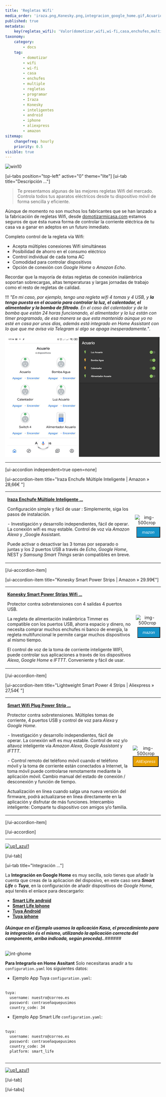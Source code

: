 ```yaml
---
title: 'Regletas Wifi'
media_order: 'iraza.png,Konesky.png,integracion_google_home.gif,Acuario.png,ligthweight.png'
published: true
metadata:
    key(regletas_wifi): 'Valor(domotizar,wifi,wi-fi,casa,enchufes,multiple,regletas,programar,Iraza,Konesky,inteligentes,android,iphone,aliexpress,amazon)'
taxonomy:
    category:
        - docs
    tag:
        - domotizar
        - wifi
        - wi-fi
        - casa
        - enchufes
        - multiple
        - regletas
        - programar
        - Iraza
        - Konesky
        - inteligentes
        - android
        - iphone
        - aliexpress
        - amazon
sitemap:
    changefreq: hourly
    priority: 0.5
visible: true
---
```


![win10](image://os-compat.png)

[ui-tabs position="top-left" active="0" theme="lite"]
[ui-tab title="Descripción ..."]

> Te presentamos algunas de las mejores regletas Wifi del mercado. Controla todos tus aparatos eléctricos desde tu dispositivo móvil de forma sencilla y eficiente.

Aúnque de momento no son muchos los fabricantes que se han lanzado a la fabricación de regletas Wifi, desde [domotizarmicasa.com](https://domotizarmicasa.com) estamos seguros de que ésta nueva forma de controlar la corriente eléctrica de tu casa va a ganar en adeptos en un futuro inmediato.

Completo control de la regleta vía Wifi:

+ Acepta múltiples conexiones Wifi simultáneas
+ Posibilidad de ahorro en el consumo eléctrico
+ Control individual de cada toma AC
+ Comodidad para controlar dispositivos
+ Opción de conexión con _Google Home_ o _Amazon Echo_.

Recordar que la mayoría de éstas regletas de conexión inalámbrica soportan sobrecargas, altas temperaturas y largas jornadas de trabajo como el resto de regletas de calidad.

!!! _"En mi caso, por ejemplo, tengo una regleta wifi 4 tomas y 4 USB, y **la tengo puesta en el acuario para controlar la luz, el calentador, el alimentador y la bomba de filtrado**. En el caso del calentador y de la bomba que están 24 horas funcionando, el alimentador y la luz están con timer programado, de esa manera se que esta mantenido aúnque yo no esté en casa por unos días, además está integrado en Home Assistant con lo que que me avisa vía Telegram si algo se apaga inesperadamente."_.

![](Acuario.png)

---

[ui-accordion independent=true open=none]

[ui-accordion-item title="Iraza Enchufe Múltiple Inteligente | Amazon » 28,66€ "]

|  |  |
|:------|:-----------------------:|
| <p>[**Iraza Enchufe Múltiple Inteligente ...**](https://amzn.to/2J7yf7y)</p><p>Configuración simple y fácil de usar : Simplemente, siga los<br />pasos de instalación.</p><p>- Investigación y desarrollo independientes, fácil de operar. La conexión wifi es muy estable. Control de voz vía _Amazon Alexa_ y _Google Assistant.</p><p>Puede activar o desactivar las 3 tomas por separado o juntas y los 2 puertos USB a través de _Echo_, _Google Home_, NEST y _Samsung Smart Things_ serán compatibles en breve.</p> | <div> ![img-500crop][amzn-iraza] </div> <div> <a href="https://amzn.to/2J7yf7y" alt="amazon-link" target="_blank"><button type="button" style="color:#fff;background-color:#1694CA;width:100%;height:35px;margin:5px;"><i class="fa fa-amazon fa-lg">mazon</i></button></a> </div> |

[/ui-accordion-item]

[ui-accordion-item title="Konesky Smart Power Strips | Amazon » 29.99€"]

|  |  |
|:------|:-----------------------:|
| <p>[**Konesky Smart Power Strips Wifi ...**](https://amzn.to/2Valrih)</p> Protector contra sobretensiones con 4 salidas 4 puertos USB.</p><p>La regleta de alimentación inalámbrica Timmer es compatible con los puertos USB, ahorra espacio y dinero, no necesita comprar muchos enchufes ni banco de energía, la regleta multifuncional le permite cargar muchos dispositivos al mismo tiempo.</p><p>El control de voz de la toma de corriente inteligente WIFI, puede controlar sus aplicaciones a través de los dispositivos  _Alexa_, _Google Home_ e _IFTTT_. Conveniente y fácil de usar.</p> | <div> ![img-500crop][amzn-Konesky] </div> <div> <a href="https://amzn.to/2Valrih" alt="amazon-link" target="_blank"><button type="button" style="color:#fff;background-color:#1694CA;width:100%;height:35px;margin:5px;"><i class="fa fa-amazon fa-lg">mazon</i></button></a> </div> |

[/ui-accordion-item]

[ui-accordion-item title="Lightweight Smart Power 4 Strips | Aliexpress » 27,54€ "]

|  |  |
|:------|:-----------------------:|
| <p>[**Smart Wifi Plug Power Strip ...**](http://s.click.aliexpress.com/e/cj0gMOCs)</p><p>Protector contra sobretensiones. Múltiples tomas de corriente, 4 puertos USB y control de voz para _Alexa_ y _Google Home_.</p><p>- Investigación y desarrollo independientes, fácil de operar. La conexión wifi es muy estable. Control de voz y/o altavoz inteligente vía _Amazon Alexa_, _Google Assistant_ y _IFTTT_.</p><p>- Control remoto del teléfono móvil cuando el teléfono móvil y la toma de corriente están conectados a Internet, la toma móvil puede controlarse remotamente mediante la aplicación móvil. Cambio manual del estado de conexión / desconexión y función de tiempo.</p> <p>Actualización en línea cuando salga una nueva versión del firmware, podrá actualizarse en línea directamente en la aplicación y disfrutar de más funciones. Intercambio inteligente: Comparte tu dispositivo con amigos y/o familia.</p> | <div> ![img-500crop][amzn-Lightweight] </div> <div> <a href="http://s.click.aliexpress.com/e/cj0gMOCs" alt="AlieExpress-link" target="_blank"> <button type="button" style="color:#fff;background-color:#e8a100;width:100%;height:35px;"><i class="fa fa-shopping-cart  fa-lg"> AliExpress</i></button></a> </div> |

[/ui-accordion-item]

[/ui-accordion]

<!--- REFERENCIA A IMAGENES AL PIE DEl ARTÍCULO --->

[amzn-iraza]: user://pages/03.enchufes-Inteligentes/02.regletas-wifi/iraza.png?lightbox=1024&cropResize=500,500
[amzn-Konesky]: user://pages/03.enchufes-Inteligentes/02.regletas-wifi/Konesky.png?lightbox=1024&cropResize=500,500
[amzn-Lightweight]: user://pages/03.enchufes-Inteligentes/02.regletas-wifi/ligthweight.png?lightbox=1024&cropResize=500,500
[up1_azul1]: user://pages/01.introduccion-al-blog/01.home-assistant/integracion-telegram/up1_azul1.png
[int-ghome]: user://pages/02.interruptores/integracion_google_home.gif
---

[![up1_azul1]](# "Volver al Inicio")

[/ui-tab]

[ui-tab title="Integración ..."]

La **Integración en Google Home** es muy secilla, solo tienes que añadir la cuenta que creas de la aplicacion del disposivo, en este caso sera **_Smart Life_**  o  **_Tuya_**,  en la configuración de añadir dispositivos de _Google Home_, aquí tenéis el enlace para descargarlo:
 * [**Smart Life android**](http://bit.ly/2JnEUtN)
 * [**Smart Life Iphone**](https://apple.co/2DVyRsK)
 * [**Tuya Android**](http://bit.ly/2ZYql5T)
 * [**Tuya iphone**](https://apple.co/2vIrNeD)

###### **_(Aúnque en el Ejemplo usamos la aplicación Kasa, el procedimiento para la integración és el mismo, utilizando la aplicación correcta del componente, arriba indicada, según proceda)._**.###### 
![int-ghome]

**Para Integrarlo en Home Assitant**
Solo necesitaras anadir a tu `configuration.yaml` los siguientes datos:

+ Ejemplo  App Tuya `configuration.yaml`:

```text

tuya:
  username: nuestro@correo.es
  password: contraseñaquepusimos
  country_code: 34 

```
+ Ejemplo  App Smart Life `configuration.yaml`:

```text
​
tuya:
  username: nuestro@correo.es
  password: contraseñaquepusimos
  country_code: 34
  platform: smart_life
​
```
---


[![up1_azul1]](# "Volver al Inicio")

[/ui-tab]

[/ui-tabs]







